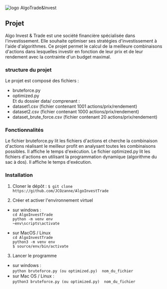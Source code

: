 ![logo AlgoTrade&Invest](https://user.oc-static.com/upload/2020/09/18/1600429119334_P6.png)

## Projet
Algo Invest & Trade est une société financière spécialisée dans l'investissement.
Elle souhaite optimiser ses stratégies d'investissement à l'aide d'algorithmes.
Ce projet permet le calcul de la meilleure combinaisons d'actions dans lesquelles 
investir en fonction de leur prix et de leur rendement avec la contrainte d'un budget maximal.

### structure du projet

Le projet est composé des fichiers :
- bruteforce.py 
- optimized.py  
Et du dossier data/ comprenant :
- dataset1.csv (fichier contenant 1001 actions/prix/rendement)
- dataset2.csv (fichier contenant 1000 actions/prix/rendement)
- dataset_brute_force.csv (fichier contenant 20 actions/prix/rendement)

### Fonctionnalités

Le fichier bruteforce.py lit les fichiers d'actions et cherche la combinaison d'actions
réalisant le meilleur profit en analysant toutes les combinaisons possibles.
Il affiche le temps d'exécution.
Le fichier optimized.py lit les fichiers d'actions en utilisant la programmation dynamique
(algorithme du sac à dos).
Il affiche le temps d'exécution.

### Installation

1. Cloner le dépôt :
`$ git clone https://github.com/JCOzanne/AlgoInvestTrade`  

2. Créer et activer l'environnement virtuel
- sur windows :  
`cd AlgoInvestTrade`  
`python -m venv env`  
`~env\scripts\activate`  

- sur MacOS / Linux  
`cd AlgoInvestTrade`  
`python3 -m venv env`  
`$ source/env/bin/activate`

3. Lancer le programme  
- sur windows :  
`python bruteforce.py (ou optimized.py)  nom_du_fichier`  
- sur Mac OS / Linux :  
`python3 bruteforce.py (ou optimized.py)  nom_du_fichier`


